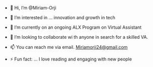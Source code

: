- 👋 Hi, I’m @Miriam-Orji
- 👀 I’m interested in ... innovation and growth in tech 
- 🌱 I’m currently on an ongoing ALX Program on Virtual Assistant
- 💞️ I’m looking to collaborate wi th anyone in search for a skilled VA.
- 📫 You can reach me via email. Miriamorji24@gmail.com
  
- ⚡ Fun fact: ... I love reading and engaging with new people 

<!---
Miriam-Orji/Miriam-Orji is a ✨ special ✨ repository because its `README.md` (this file) appears on your GitHub profile.
You can click the Preview link to take a look at your changes.
--->
